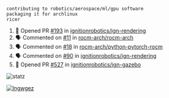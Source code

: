 ```
contributing to robotics/aerospace/ml/gpu software
packaging it for archlinux
ricer
```

<!--START_SECTION:activity-->
1. 💪 Opened PR [#193](https://github.com/ignitionrobotics/ign-rendering/pull/193) in [ignitionrobotics/ign-rendering](https://github.com/ignitionrobotics/ign-rendering)
2. 🗣 Commented on [#11](https://github.com/rocm-arch/rocm-arch/issues/11) in [rocm-arch/rocm-arch](https://github.com/rocm-arch/rocm-arch)
3. 🗣 Commented on [#18](https://github.com/rocm-arch/python-pytorch-rocm/issues/18) in [rocm-arch/python-pytorch-rocm](https://github.com/rocm-arch/python-pytorch-rocm)
4. 🗣 Commented on [#90](https://github.com/ignitionrobotics/ign-rendering/issues/90) in [ignitionrobotics/ign-rendering](https://github.com/ignitionrobotics/ign-rendering)
5. 💪 Opened PR [#527](https://github.com/ignitionrobotics/ign-gazebo/pull/527) in [ignitionrobotics/ign-gazebo](https://github.com/ignitionrobotics/ign-gazebo)
<!--END_SECTION:activity-->


![statz](https://github-readme-stats.vercel.app/api?username=acxz&include_all_commits=true&show_icons=true)

[![lngwgez](https://github-readme-stats.vercel.app/api/top-langs/?username=acxz&layout=compact)](https://github.com/acxz/github-readme-stats)


<!--
**acxz/acxz** is a ✨ _special_ ✨ repository because its `README.md` (this file) appears on your GitHub profile.

Here are some ideas to get you started:

- 🔭 I’m currently working on ...
- 🌱 I’m currently learning ...
- 👯 I’m looking to collaborate on ...
- 🤔 I’m looking for help with ...
- 💬 Ask me about ...
- 📫 How to reach me: ...
- 😄 Pronouns: ...
- ⚡ Fun fact: ...
-->
